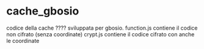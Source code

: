# cache_gbosio

codice della cache ???? sviluppata per gbosio.
function.js contiene il codice non cifrato (senza coordinate)
crypt.js contiene il codice cifrato con anche le coordinate
